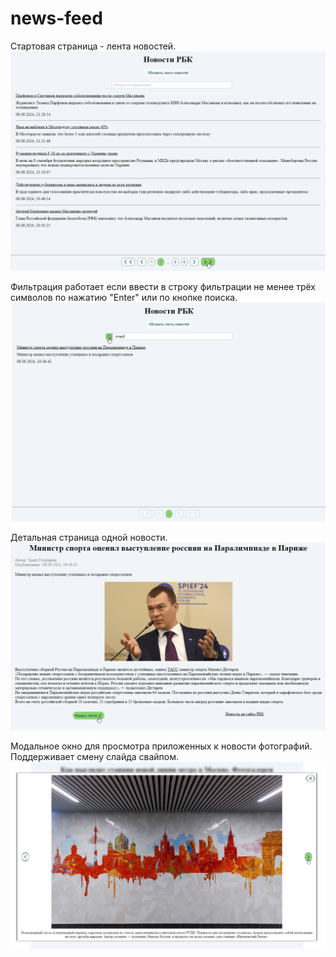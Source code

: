 # news-feed
 
 Стартовая страница - лента новостей.
 ![Example-1](image.png)

 Фильтрация работает если ввести в строку фильтрации не менее трёх символов по нажатию "Enter" или по кнопке поиска.
 ![Example-1](image-1.png)

 Детальная страница одной новости.
 ![Example-1](image-2.png)

 Модальное окно для просмотра приложенных к новости фотографий. Поддерживает смену слайда свайпом.
 ![Example-1](image-3.png)